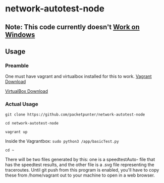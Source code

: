 # network-autotest-node
## Note: This code currently doesn't [Work on Windows](https://github.com/pypa/pipenv/issues/2084)
## Usage
### Preamble
One must have vagrant and virtualbox installed for this to work.
[Vagrant Download](https://www.vagrantup.com/downloads)

[VirtualBox Download](https://www.virtualbox.org/wiki/Downloads)

### Actual Usage
```git clone https://github.com/packetpunter/network-autotest-node```

```cd network-autotest-node```

```vagrant up```

Inside the Vagrantbox:
```sudo python3 /app/basicTest.py```

```cd ~```

There will be two files generated by this: one is a speedtestAuto- file that has the speedtest results, and
the other file is a .svg file representing the traceroutes. Until git push from this program is enabled, you'll
have to copy these from /home/vagrant out to your machine to open in a web browser.

